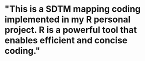 # "This is a SDTM mapping coding implemented in my R personal project. R is a powerful tool that enables efficient and concise coding."
